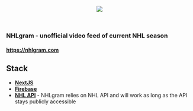 <p align="center">
    <img src="https://martinjuzl.com/nhlgram.png?v4" />
</p>
<br />

### NHLgram - unofficial video feed of current NHL season

#### <a href="https://nhlgram.com/">https://nhlgram.com</a>

## Stack
- **[NextJS](https://nextjs.org/learn/basics/getting-started)**
- **[Firebase](https://firebase.google.com/docs/web/setup)**
- **[NHL API](https://gitlab.com/dword4/nhlapi)** - NHLgram relies on NHL API and will work as long as the API stays publicly accessible
